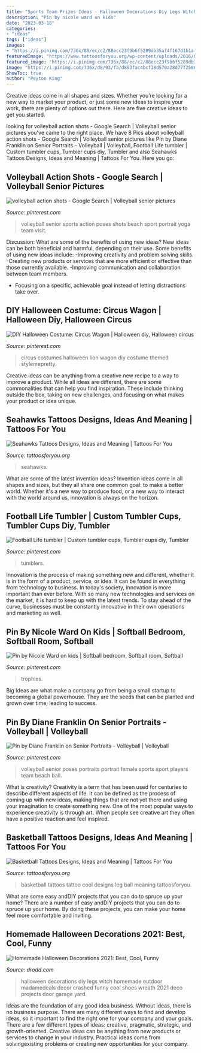 ```yaml
---
title: "Sports Team Prizes Ideas - Halloween Decorations Diy Legs Witch Homemade Outdoor Madamedeals Decor Crashed Funny Cool Shoes Wreath 2021 Deco Projects Door Garage Yard"
description: "Pin by nicole ward on kids"
date: "2023-03-18"
categories:
- "ideas"
tags: ["ideas"]
images:
- "https://i.pinimg.com/736x/88/ec/c2/88ecc23f9b6f5289db35af4f167d1b1a--circus-themed-costumes-circus-halloween-costumes.jpg"
featuredImage: "https://www.tattoosforyou.org/wp-content/uploads/2016/05/Tattoos-Basketball.jpg"
featured_image: "https://i.pinimg.com/736x/88/ec/c2/88ecc23f9b6f5289db35af4f167d1b1a--circus-themed-costumes-circus-halloween-costumes.jpg"
image: "https://i.pinimg.com/736x/d8/93/fa/d893fac4bcf18d570a28d77f25868e64.jpg"
ShowToc: true
author: "Peyton King"
---
```



Creative ideas come in all shapes and sizes. Whether you’re looking for a new way to market your product, or just some new ideas to inspire your work, there are plenty of options out there. Here are five creative ideas to get you started.

	

		
looking for volleyball action shots - Google Search | Volleyball senior pictures you've came to the right place. We have 8 Pics about volleyball action shots - Google Search | Volleyball senior pictures like Pin by Diane Franklin on Senior Portraits - Volleyball | Volleyball, Football Life tumbler | Custom tumbler cups, Tumbler cups diy, Tumbler and also Seahawks Tattoos Designs, Ideas and Meaning | Tattoos For You. Here you go:
		
    
## Volleyball Action Shots - Google Search | Volleyball Senior Pictures

<img loading=lazy src="https://i.pinimg.com/736x/af/ba/a1/afbaa18bbc9361e165d299962cbd69be--volleyball-poses-volleyball-pictures.jpg" onerror="this.onerror=null;this.src='https://tse4.mm.bing.net/th?id=OIP.kWq92UZgS_iaGg1ErYPP-QHaKp&amp;pid=15.1';" alt="volleyball action shots - Google Search | Volleyball senior pictures">

_Source: pinterest.com_

>volleyball senior sports action poses shots beach sport portrait yoga team visit. 

	

Discussion: What are some of the benefits of using new ideas?
New ideas can be both beneficial and harmful, depending on their use. Some benefits of using new ideas include: 
-Improving creativity and problem solving skills.
-Creating new products or services that are more efficient or effective than those currently available.
-Improving communication and collaboration between team members. 
- Focusing on a specific, achievable goal instead of letting distractions take over.

    
## DIY Halloween Costume: Circus Wagon | Halloween Diy, Halloween Circus

<img loading=lazy src="https://i.pinimg.com/736x/88/ec/c2/88ecc23f9b6f5289db35af4f167d1b1a--circus-themed-costumes-circus-halloween-costumes.jpg" onerror="this.onerror=null;this.src='https://tse3.mm.bing.net/th?id=OIP.zYSJj6oDO5H3HxtvgMJwTgHaLH&amp;pid=15.1';" alt="DIY Halloween Costume: Circus Wagon | Halloween diy, Halloween circus">

_Source: pinterest.com_

>circus costumes halloween lion wagon diy costume themed stylemepretty. 

	

Creative ideas can be anything from a creative new recipe to a way to improve a product. While all ideas are different, there are some commonalities that can help you find inspiration. These include thinking outside the box, taking on new challenges, and focusing on what makes your product or idea unique.

    
## Seahawks Tattoos Designs, Ideas And Meaning | Tattoos For You

<img loading=lazy src="https://www.tattoosforyou.org/wp-content/uploads/2016/02/Seahawks-Tattoo-Images.jpg" onerror="this.onerror=null;this.src='https://tse3.mm.bing.net/th?id=OIP.61B5lM_h5hIpNcVLoCZlIwHaE8&amp;pid=15.1';" alt="Seahawks Tattoos Designs, Ideas and Meaning | Tattoos For You">

_Source: tattoosforyou.org_

>seahawks. 

	

What are some of the latest invention ideas?
Invention ideas come in all shapes and sizes, but they all share one common goal: to make a better world. Whether it's a new way to produce food, or a new way to interact with the world around us, innovation is always on the horizon.

    
## Football Life Tumbler | Custom Tumbler Cups, Tumbler Cups Diy, Tumbler

<img loading=lazy src="https://i.pinimg.com/736x/52/da/24/52da2486046587f401bb8d6ee3b5a8e8.jpg" onerror="this.onerror=null;this.src='https://tse4.mm.bing.net/th?id=OIP.buKB5taOU5mjVY_zqHYtCwHaJ3&amp;pid=15.1';" alt="Football Life tumbler | Custom tumbler cups, Tumbler cups diy, Tumbler">

_Source: pinterest.com_

>tumblers. 

	

Innovation is the process of making something new and different, whether it is in the form of a product, service, or idea. It can be found in everything from technology to business. In today's society, innovation is more important than ever before. With so many new technologies and services on the market, it is hard to keep up with the latest trends. To stay ahead of the curve, businesses must be constantly innovative in their own operations and marketing as well.

    
## Pin By Nicole Ward On Kids | Softball Bedroom, Softball Room, Softball

<img loading=lazy src="https://i.pinimg.com/736x/d8/93/fa/d893fac4bcf18d570a28d77f25868e64.jpg" onerror="this.onerror=null;this.src='https://tse1.mm.bing.net/th?id=OIP.dmUfvVKZw9H1Fo-K6sREFwHaFW&amp;pid=15.1';" alt="Pin by Nicole Ward on kids | Softball bedroom, Softball room, Softball">

_Source: pinterest.com_

>trophies. 

	

Big Ideas are what make a company go from being a small startup to becoming a global powerhouse. They are the seeds that can be planted and grown over time, leading to success.

    
## Pin By Diane Franklin On Senior Portraits - Volleyball | Volleyball

<img loading=lazy src="https://i.pinimg.com/736x/90/b9/eb/90b9eb23aac416d030ea8122900b753d--volleyball-poses-volleyball-senior-pictures.jpg" onerror="this.onerror=null;this.src='https://tse2.mm.bing.net/th?id=OIP.a-E4Nbk54shc5lvAoMGPUgHaLD&amp;pid=15.1';" alt="Pin by Diane Franklin on Senior Portraits - Volleyball | Volleyball">

_Source: pinterest.com_

>volleyball senior poses portraits portrait female sports sport players team beach ball. 

	

What is creativity?
Creativity is a term that has been used for centuries to describe different aspects of life. It can be defined as the process of coming up with new ideas, making things that are not yet there and using your imagination to create something new. One of the most popular ways to experience creativity is through art. When people see creative art they often have a positive reaction and feel inspired.

    
## Basketball Tattoos Designs, Ideas And Meaning | Tattoos For You

<img loading=lazy src="https://www.tattoosforyou.org/wp-content/uploads/2016/05/Tattoos-Basketball.jpg" onerror="this.onerror=null;this.src='https://tse4.mm.bing.net/th?id=OIP.1tPTvpSOOXk9niS2XAy7lQHaHW&amp;pid=15.1';" alt="Basketball Tattoos Designs, Ideas and Meaning | Tattoos For You">

_Source: tattoosforyou.org_

>basketball tattoos tattoo cool designs leg ball meaning tattoosforyou. 

	

What are some easy andDIY projects that you can do to spruce up your home?
There are a number of easy andDIY projects that you can do to spruce up your home. By doing these projects, you can make your home feel more comfortable and inviting.

    
## Homemade Halloween Decorations 2021: Best, Cool, Funny

<img loading=lazy src="https://www.drodd.com/images10/homemade-halloween-decorations19.jpg" onerror="this.onerror=null;this.src='https://tse4.mm.bing.net/th?id=OIP.fpC-1Aklbht87niAb5hDOQHaLH&amp;pid=15.1';" alt="Homemade Halloween Decorations 2021: Best, Cool, Funny">

_Source: drodd.com_

>halloween decorations diy legs witch homemade outdoor madamedeals decor crashed funny cool shoes wreath 2021 deco projects door garage yard. 

	

Ideas are the foundation of any good idea business. Without ideas, there is no business purpose. There are many different ways to find and develop ideas, so it important to find the right one for your company and your goals. There are a few different types of ideas: creative, pragmatic, strategic, and growth-oriented. Creative ideas can be anything from new products or services to change in your industry. Practical ideas come from solvingexisting problems or creating new opportunities for your company.

